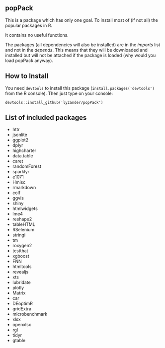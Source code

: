 ## popPack

This is a package which has only one goal. To install most of (if not all) the popular packages in R. 

It contains no useful functions.

The packages (all dependencies will also be installed) are in the _imports_ list and not in the _depends_. This
means that they will be downloaded and installed but will not be attached if the package is loaded (why would
you load popPack anyway).

## How to Install

You need `devtools` to install this package (`install.packages('devtools')` from the R console). Then just type on 
your console:

```{r}
devtools::install_github('lyzander/popPack')
```

## List of included packages

* httr
* jsonlite
* ggplot2
* dplyr
* highcharter
* data.table
* caret
* randomForest
* sparklyr
* e1071
* Hmisc
* rmarkdown
* colf
* ggvis
* shiny
* htmlwidgets
* lme4
* reshape2
* tableHTML
* RSelenium
* stringi
* tm
* roxygen2
* testthat
* xgboost
* FNN
* htmltools
* revealjs
* xts
* lubridate
* plotly
* Matrix
* car
* DEoptimR
* gridExtra
* microbenchmark
* xlsx
* openxlsx
* rgl
* tidyr
* gtable